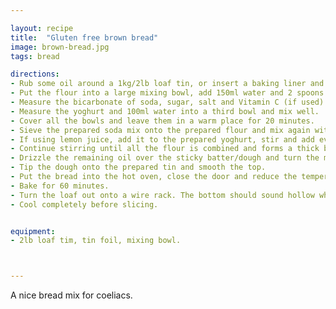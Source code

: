 ```yaml
---

layout: recipe
title:  "Gluten free brown bread"
image: brown-bread.jpg
tags: bread

directions:
- Rub some oil around a 1kg/2lb loaf tin, or insert a baking liner and pre-heat the oven.
- Put the flour into a large mixing bowl, add 150ml water and 2 spoons of the oil. Mix with a fork or pastry cutter to make fine breadcrumbs without any lumps.
- Measure the bicarbonate of soda, sugar, salt and Vitamin C (if used) into another bowl and stir to combine.
- Measure the yoghurt and 100ml water into a third bowl and mix well.
- Cover all the bowls and leave them in a warm place for 20 minutes.
- Sieve the prepared soda mix onto the prepared flour and mix again with a fork, breaking up any lumps.
- If using lemon juice, add it to the prepared yoghurt, stir and add everything to the flour bowl.
- Continue stirring until all the flour is combined and forms a thick batter.
- Drizzle the remaining oil over the sticky batter/dough and turn the mixture a couple of times in the bowl to encourage the formation of a doughy mass.
- Tip the dough onto the prepared tin and smooth the top.
- Put the bread into the hot oven, close the door and reduce the temperature immediately to the lower heat.
- Bake for 60 minutes.
- Turn the loaf out onto a wire rack. The bottom should sound hollow when tapped.
- Cool completely before slicing.


equipment:
- 2lb loaf tim, tin foil, mixing bowl.



---
```


A nice bread mix for coeliacs.